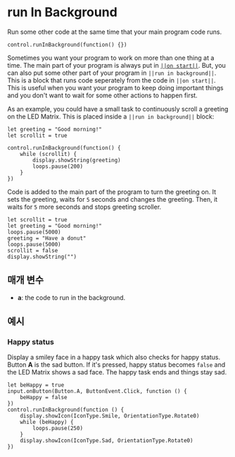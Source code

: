 # run In Background

Run some other code at the same time that your main program code runs.

```sig
control.runInBackground(function() {})
```

Sometimes you want your program to work on more than one thing at a time. The main part of your program is always put in [`||on start||`](/blocks/on-start). But, you can also put some other part of your program in `||run in background||`. This is a block that runs code seperately from the code in `||on start||`. This is useful when you want your program to keep doing important things and you don't want to wait for some other actions to happen first.

As an example, you could have a small task to continuously scroll a greeting on the LED Matrix. This is placed inside a `||run in background||` block:

```blocks
let greeting = "Good morning!"
let scrollit = true

control.runInBackground(function() {
    while (scrollit) {
        display.showString(greeting)
        loops.pause(200)
    }
})
```

Code is added to the main part of the program to turn the greeting on. It sets the greeting, waits for `5` seconds and changes the greeting. Then, it waits for `5` more seconds and stops greeting scroller.

```blocks
let scrollit = true
let greeting = "Good morning!"
loops.pause(5000)
greeting = "Have a donut"
loops.pause(5000)
scrollit = false
display.showString("")
```

## 매개 변수

* **a**: the code to run in the background.

## 예시

### Happy status

Display a smiley face in a happy task which also checks for happy status. Button **A** is the sad button. If it's pressed, happy status becomes `false` and the LED Matrix shows a sad face. The happy task ends and things stay sad.

```blocks
let beHappy = true
input.onButton(Button.A, ButtonEvent.Click, function () {
    beHappy = false
})
control.runInBackground(function () {
    display.showIcon(IconType.Smile, OrientationType.Rotate0)
    while (beHappy) {
        loops.pause(250)
    }
    display.showIcon(IconType.Sad, OrientationType.Rotate0)
})
```